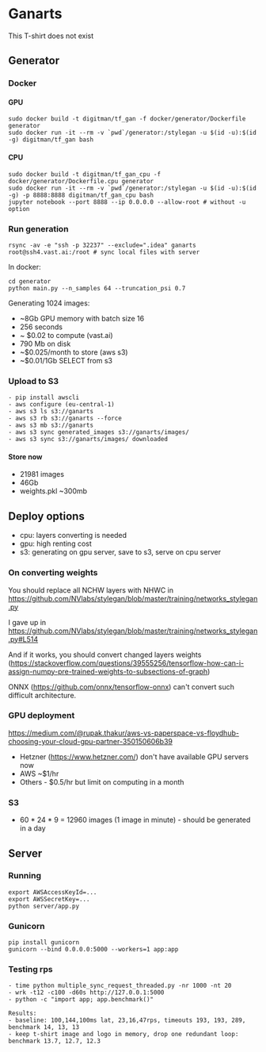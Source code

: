 # Ganarts
This T-shirt does not exist

## Generator 
### Docker
#### GPU
```
sudo docker build -t digitman/tf_gan -f docker/generator/Dockerfile generator
sudo docker run -it --rm -v `pwd`/generator:/stylegan -u $(id -u):$(id -g) digitman/tf_gan bash
```

#### CPU
```
sudo docker build -t digitman/tf_gan_cpu -f docker/generator/Dockerfile.cpu generator
sudo docker run -it --rm -v `pwd`/generator:/stylegan -u $(id -u):$(id -g) -p 8888:8888 digitman/tf_gan_cpu bash
jupyter notebook --port 8888 --ip 0.0.0.0 --allow-root # without -u option
```
### Run generation 
```
rsync -av -e "ssh -p 32237" --exclude=".idea" ganarts root@ssh4.vast.ai:/root # sync local files with server
```

In docker:
```
cd generator
python main.py --n_samples 64 --truncation_psi 0.7
```

Generating 1024 images:
- ~8Gb GPU memory with batch size 16
- 256 seconds
- ~ $0.02 to compute (vast.ai)
- 790 Mb on disk
- ~$0.025/month to store (aws s3)
- ~$0.01/1Gb SELECT from s3

### Upload to S3
```
- pip install awscli
- aws configure (eu-central-1)
- aws s3 ls s3://ganarts
- aws s3 rb s3://ganarts --force
- aws s3 mb s3://ganarts
- aws s3 sync generated_images s3://ganarts/images/
- aws s3 sync s3://ganarts/images/ downloaded
```

#### Store now
- 21981 images
- 46Gb
- weights.pkl ~300mb
## Deploy options
- cpu: layers converting is needed
- gpu: high renting cost
- s3: generating on gpu server, save to s3, serve on cpu server
 
### On converting weights
You should replace all NCHW layers with NHWC in 
https://github.com/NVlabs/stylegan/blob/master/training/networks_stylegan.py

I gave up in https://github.com/NVlabs/stylegan/blob/master/training/networks_stylegan.py#L514

And if it works, you should convert changed layers weights (https://stackoverflow.com/questions/39555256/tensorflow-how-can-i-assign-numpy-pre-trained-weights-to-subsections-of-graph)

ONNX (https://github.com/onnx/tensorflow-onnx) can't convert such difficult architecture.

### GPU deployment
https://medium.com/@rupak.thakur/aws-vs-paperspace-vs-floydhub-choosing-your-cloud-gpu-partner-350150606b39
- Hetzner (https://www.hetzner.com/) don't have available GPU servers now
- AWS ~$1/hr
- Others - $0.5/hr but limit on computing in a month

### S3
- 60 * 24 * 9 = 12960 images (1 image in minute) - should be generated in a day

## Server
### Running

```
export AWSAccessKeyId=...
export AWSSecretKey=...
python server/app.py
```
### Gunicorn
```
pip install gunicorn
gunicorn --bind 0.0.0.0:5000 --workers=1 app:app
```
### Testing rps
```
- time python multiple_sync_request_threaded.py -nr 1000 -nt 20
- wrk -t12 -c100 -d60s http://127.0.0.1:5000
- python -c "import app; app.benchmark()"

Results:
- baseline: 100,144,100ms lat, 23,16,47rps, timeouts 193, 193, 289, benchmark 14, 13, 13
- keep t-shirt image and logo in memory, drop one redundant loop: benchmark 13.7, 12.7, 12.3
```
